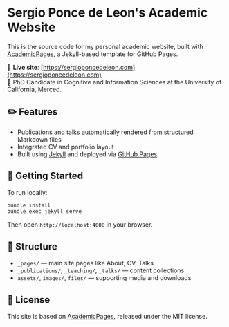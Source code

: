 # Sergio Ponce de Leon's Academic Website

This is the source code for my personal academic website, built with [AcademicPages](https://github.com/academicpages/academicpages.github.io), a Jekyll-based template for GitHub Pages.

🔗 **Live site**: [https://sergioponcedeleon.com](https://sergioponcedeleon.com)  
🧠 PhD Candidate in Cognitive and Information Sciences at the University of California, Merced.

## ✏️ Features

- Publications and talks automatically rendered from structured Markdown files
- Integrated CV and portfolio layout
- Built using [Jekyll](https://jekyllrb.com/) and deployed via [GitHub Pages](https://pages.github.com/)

## 🚀 Getting Started

To run locally:

```bash
bundle install
bundle exec jekyll serve
```

Then open `http://localhost:4000` in your browser.

## 📂 Structure

- `_pages/` — main site pages like About, CV, Talks
- `_publications/`, `_teaching/`, `_talks/` — content collections
- `assets/`, `images/`, `files/` — supporting media and downloads

## 📄 License

This site is based on [AcademicPages](https://github.com/academicpages/academicpages.github.io), released under the MIT license.
